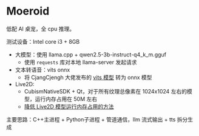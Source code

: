 # Moeroid

低配 AI 桌宠，全 cpu 推理。

测试设备：Intel core i3 + 8GB

* 大模型：使用 llama.cpp + qwen2.5-3b-instruct-q4_k_m.gguf
    * 使用 `requests` 库对本地 llama-server 发起请求
* 文本转语音：vits onnx
    * 将 CjangCjengh 大佬发布的 [vits 模型](https://sjtueducn-my.sharepoint.com/:u:/g/personal/cjang_cjengh_sjtu_edu_cn/EQ0IKHchgzZAt0E6GryW17EBsIlIkmby6BcO9FtoODjwNQ?e=5uzWtj) 转为 onnx 模型
* Live2D: 
    * CubismNativeSDK + Qt，对于所有纹理总像素在 1024x1024 左右的模型，运行内存占用在 50M 左右
    * [降低 Live2D 模型运行内存占用的方法](https://github.com/Arkueid/live2d-py/issues/47)


主要思路：C++主进程 + Python子进程 + 管道通信，llm 流式输出 + tts 拆分生成